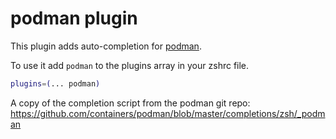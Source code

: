 # podman plugin

This plugin adds auto-completion for [podman](https://podman.io).

To use it add `podman` to the plugins array in your zshrc file.

```zsh
plugins=(... podman)
```

A copy of the completion script from the podman git repo:
https://github.com/containers/podman/blob/master/completions/zsh/_podman
